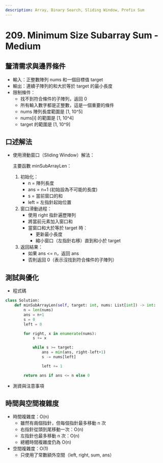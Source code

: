 ```yaml
---
description: Array, Binary Search, Sliding Window, Prefix Sum
---
```


# 209. Minimum Size Subarray Sum - Medium

## 釐清需求與邊界條件

* 輸入：正整數陣列 nums 和一個目標值 target
* 輸出：連續子陣列的和大於等於 target 的最小長度
* 限制條件：
  * 找不到符合條件的子陣列，返回 0
  * 所有輸入數字都是正整數，這是一個重要的條件
  * nums 陣列長度範圍是 \[1, 10^5]
  * nums\[i] 的範圍是 \[1, 10^4]
  * target 的範圍是 \[1, 10^9]

## 口述解法

*   使用滑動窗口（Sliding Window）解法：

    主要函數 minSubArrayLen：

    1. 初始化：
       * n = 陣列長度
       * ans = n+1 (初始設為不可能的長度)
       * s = 當前窗口的和
       * left = 左指針起始位置
    2. 窗口滑動過程：
       * 使用 right 指針遍歷陣列
       * 將當前元素加入窗口和
       * 當窗口和大於等於 target 時：
         * 更新最小長度
         * 縮小窗口（左指針右移）直到和小於 target
    3. 返回結果：
       * 如果 ans <= n，返回 ans
       * 否則返回 0（表示沒找到符合條件的子陣列）

## 測試與優化

* 程式碼

```python
class Solution:
    def minSubArrayLen(self, target: int, nums: List[int]) -> int:
        n = len(nums)
        ans = n+1
        s = 0
        left = 0

        for right, x in enumerate(nums):
            s += x

            while s >= target:
                ans = min(ans, right-left+1)
                s -= nums[left]

                left += 1

        return ans if ans <= n else 0
```

* 測資與注意事項

## 時間與空間複雜度

* 時間複雜度：O(n)
  * 雖然有兩個指針，但每個指針最多移動 n 次
  * 右指針從頭到尾移動一次：O(n)
  * 左指針也最多移動 n 次：O(n)
  * 總體時間複雜度仍為 O(n)
* 空間複雜度：O(1)
  * 只使用了常數額外空間（left, right, sum, ans）

